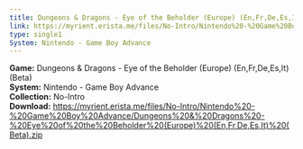```yaml
---
title: Dungeons & Dragons - Eye of the Beholder (Europe) (En,Fr,De,Es,It) (Beta)
link: https://myrient.erista.me/files/No-Intro/Nintendo%20-%20Game%20Boy%20Advance/Dungeons%20&%20Dragons%20-%20Eye%20of%20the%20Beholder%20(Europe)%20(En,Fr,De,Es,It)%20(Beta).zip
type: single1
System: Nintendo - Game Boy Advance
---
```

<b>Game:</b> Dungeons & Dragons - Eye of the Beholder (Europe) (En,Fr,De,Es,It) (Beta)<br>
<b>System:</b> Nintendo - Game Boy Advance<br>
<b>Collection:</b> No-Intro<br>
<b>Download:</b> https://myrient.erista.me/files/No-Intro/Nintendo%20-%20Game%20Boy%20Advance/Dungeons%20&%20Dragons%20-%20Eye%20of%20the%20Beholder%20(Europe)%20(En,Fr,De,Es,It)%20(Beta).zip